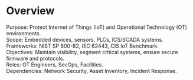 # Overview
Purpose: Protect Internet of Things (IoT) and Operational Technology (OT) environments.  
Scope: Embedded devices, sensors, PLCs, ICS/SCADA systems.  
Frameworks: NIST SP 800-82, IEC 62443, CIS IoT Benchmark.  
Objectives: Maintain visibility, segment critical systems, ensure secure firmware and protocols.  
Roles: OT Engineers, SecOps, Facilities.  
Dependencies: Network Security, Asset Inventory, Incident Response.
